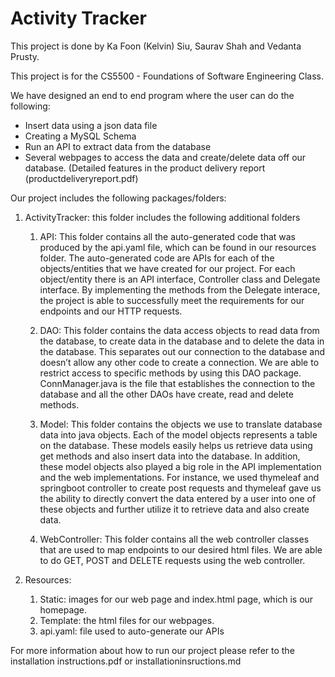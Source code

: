 # Activity Tracker

This project is done by Ka Foon (Kelvin) Siu, Saurav Shah and Vedanta Prusty.

This project is for the CS5500 - Foundations of Software Engineering Class. 

We have designed an end to end program where the user can do the following:
  - Insert data using a json data file
  - Creating a MySQL Schema
  - Run an API to extract data from the database
  - Several webpages to access the data and create/delete data off our database. (Detailed features in the product delivery report (productdeliveryreport.pdf)
  
Our project includes the following packages/folders:
1. ActivityTracker: this folder includes the following additional folders
   1. API: This folder contains all the auto-generated code that was produced by the api.yaml file, which can be found in our resources folder. The auto-generated 
           code are APIs for each of the objects/entities that we have created for our project. For each object/entity there is an API interface, Controller class 
           and Delegate interface. By implementing the methods from the Delegate interace, the project is able to successfully meet the requirements for our 
           endpoints and our HTTP requests.
   
   2. DAO: This folder contains the data access objects to read data from the database, to create data in the database and to delete the data in the database. This 
           separates out our connection to the database and doesn’t allow any other code to create a connection. We are able to restrict access to specific methods 
           by using this DAO package. ConnManager.java is the file that establishes the connection to the database and all the other DAOs have create, read and 
           delete methods.
   
   3. Model: This folder contains the objects we use to translate database data into java objects. Each of the model objects represents a table on the database. 
             These models easily helps us retrieve data using get methods and also insert data into the database. In addition, these model objects also played a big 
             role in the API implementation and the web implementations. For instance, we used thymeleaf and springboot controller to create post requests and 
             thymeleaf gave us the ability to directly convert the data entered by a user into one of these objects and further utilize it to retrieve data and also 
             create data.
   
   4. WebController: This folder contains all the web controller classes that are used to map endpoints to our desired html files. We are able to do GET, POST and 
                     DELETE requests using the web controller.
    
2. Resources:
   1. Static: images for our web page and index.html page, which is our homepage.
   2. Template: the html files for our webpages. 
   3. api.yaml: file used to auto-generate our APIs
   
For more information about how to run our project please refer to the installation instructions.pdf or installationinsructions.md
